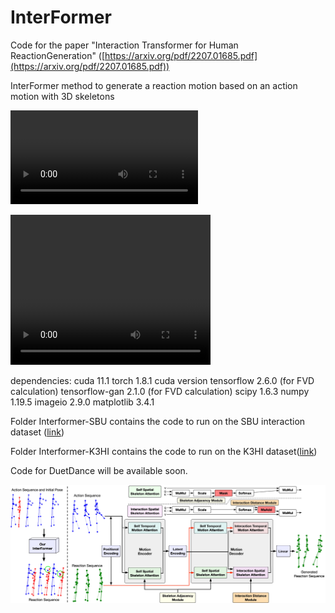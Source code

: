 # InterFormer

Code for the paper "Interaction Transformer for Human ReactionGeneration" ([https://arxiv.org/pdf/2207.01685.pdf](https://arxiv.org/pdf/2207.01685.pdf))

InterFormer method to generate a reaction motion based on an action motion with 3D skeletons

![](https://github.com/CRISTAL-3DSAM/InterFormer/blob/main/Videos/SBU_Punching.mp4)

<video width="320" height="240" controls>
  <source src="Videos/SBU_Punching.mp4" type="video/mp4">
</video>


dependencies:
cuda 11.1
torch 1.8.1 cuda version
tensorflow 2.6.0 (for FVD calculation)
tensorflow-gan 2.1.0 (for FVD calculation)
scipy 1.6.3
numpy 1.19.5
imageio 2.9.0
matplotlib 3.4.1

Folder Interformer-SBU contains the code to run on the SBU interaction dataset ([link](https://www3.cs.stonybrook.edu/~kyun/research/kinect_interaction/index.html))

Folder Interformer-K3HI contains the code to run on the K3HI dataset([link](http://www.lmars.whu.edu.cn/prof_web/zhuxinyan/DataSetPublish/dataset.html))

Code for DuetDance will be available soon.

![alt text](https://github.com/CRISTAL-3DSAM/InterFormer/blob/main/Figures/Interformer(1).jpg "InterFormer overview")

